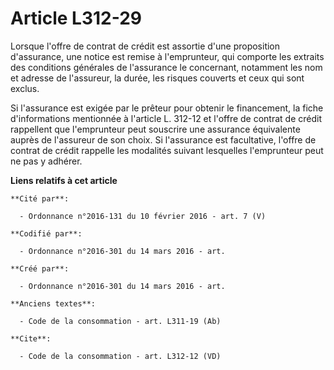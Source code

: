 # Article L312-29

Lorsque l'offre de contrat de crédit est assortie d'une proposition d'assurance, une notice est remise à l'emprunteur, qui
comporte les extraits des conditions générales de l'assurance le concernant, notamment les nom et adresse de l'assureur, la
durée, les risques couverts et ceux qui sont exclus. 

Si l'assurance est exigée par le prêteur pour obtenir le financement, la fiche d'informations mentionnée à l'article L.
312-12 et l'offre de contrat de crédit rappellent que l'emprunteur peut souscrire une assurance équivalente auprès de
l'assureur de son choix. Si l'assurance est facultative, l'offre de contrat de crédit rappelle les modalités suivant
lesquelles l'emprunteur peut ne pas y adhérer.

**Liens relatifs à cet article**

	**Cité par**:

	  - Ordonnance n°2016-131 du 10 février 2016 - art. 7 (V)

	**Codifié par**:

	  - Ordonnance n°2016-301 du 14 mars 2016 - art.

	**Créé par**:

	  - Ordonnance n°2016-301 du 14 mars 2016 - art.

	**Anciens textes**:

	  - Code de la consommation - art. L311-19 (Ab)

	**Cite**:

	  - Code de la consommation - art. L312-12 (VD)

